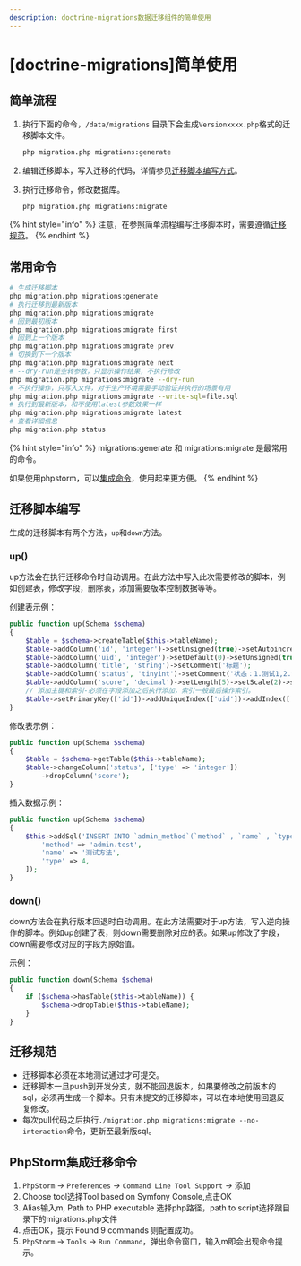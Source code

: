 ```yaml
---
description: doctrine-migrations数据迁移组件的简单使用
---
```


# \[doctrine-migrations\]简单使用

## 简单流程

1. 执行下面的命令，`/data/migrations` 目录下会生成`Versionxxxx.php`格式的迁移脚本文件。

   ```bash
   php migration.php migrations:generate
   ```

2. 编辑迁移脚本，写入迁移的代码，详情参见[迁移脚本编写方式](doctrinemigrations-jian-dan-shi-yong.md#qian-yi-jiao-ben-bian-xie)。
3. 执行迁移命令，修改数据库。

   ```bash
   php migration.php migrations:migrate
   ```

{% hint style="info" %}
注意，在参照简单流程编写迁移脚本时，需要遵循[迁移规范](doctrinemigrations-jian-dan-shi-yong.md#qian-yi-gui-fan)。
{% endhint %}

## 常用命令

```bash
# 生成迁移脚本
php migration.php migrations:generate
# 执行迁移到最新版本
php migration.php migrations:migrate
# 回到最初版本
php migration.php migrations:migrate first
# 回到上一个版本
php migration.php migrations:migrate prev
# 切换到下一个版本
php migration.php migrations:migrate next
# --dry-run是空转参数，只显示操作结果，不执行修改
php migration.php migrations:migrate --dry-run
# 不执行操作，只写入文件，对于生产环境需要手动验证并执行的场景有用
php migration.php migrations:migrate --write-sql=file.sql
# 执行到最新版本，和不使用latest参数效果一样
php migration.php migrations:migrate latest
# 查看详细信息
php migration.php status
```

{% hint style="info" %}
migrations:generate 和 migrations:migrate 是最常用的命令。

如果使用phpstorm，可以[集成命令](doctrinemigrations-jian-dan-shi-yong.md#phpstorm-ji-cheng-qian-yi-ming-ling)，使用起来更方便。
{% endhint %}

## 迁移脚本编写

生成的迁移脚本有两个方法，`up`和`down`方法。

### up\(\)

up方法会在执行迁移命令时自动调用。在此方法中写入此次需要修改的脚本，例如创建表，修改字段，删除表，添加需要版本控制数据等等。

创建表示例：

```php
public function up(Schema $schema)
{
    $table = $schema->createTable($this->tableName);
    $table->addColumn('id', 'integer')->setUnsigned(true)->setAutoincrement(true);
    $table->addColumn('uid', 'integer')->setDefault(0)->setUnsigned(true)->setComment('关联user.id');
    $table->addColumn('title', 'string')->setComment('标题');
    $table->addColumn('status', 'tinyint')->setComment('状态：1.测试1,2.测试2');
    $table->addColumn('score', 'decimal')->setLength(5)->setScale(2)->setDefault(0.00)->setComment('分数');
    // 添加主键和索引-必须在字段添加之后执行添加，索引一般最后操作索引。
    $table->setPrimaryKey(['id'])->addUniqueIndex(['uid'])->addIndex(['status']);
}
```

 修改表示例：

```php
public function up(Schema $schema)
{
    $table = $schema->getTable($this->tableName);
    $table->changeColumn('status', ['type' => 'integer'])
        ->dropColumn('score');
}
```

插入数据示例：

```php
public function up(Schema $schema)
{
    $this->addSql('INSERT INTO `admin_method`(`method` , `name` , `type`) VALUES( :method, :name, :type )', [
        'method' => 'admin.test',
        'name' => '测试方法',
        'type' => 4,
    ]);
}
```

### down\(\)

down方法会在执行版本回退时自动调用。在此方法需要对于up方法，写入逆向操作的脚本。例如up创建了表，则down需要删除对应的表。如果up修改了字段，down需要修改对应的字段为原始值。

示例：

```php
public function down(Schema $schema)
{
    if ($schema->hasTable($this->tableName)) {
        $schema->dropTable($this->tableName);
    }
}
```

## 迁移规范

* 迁移脚本必须在本地测试通过才可提交。
* 迁移脚本一旦push到开发分支，就不能回退版本，如果要修改之前版本的sql，必须再生成一个脚本。只有未提交的迁移脚本，可以在本地使用回退反复修改。
* 每次pull代码之后执行`./migration.php migrations:migrate --no-interaction`命令，更新至最新版sql。

## PhpStorm集成迁移命令

1. `PhpStorm` -&gt; `Preferences` -&gt; `Command Line Tool Support` -&gt; 添加
2. Choose tool选择Tool based on Symfony Console,点击OK
3. Alias输入m, Path to PHP executable 选择php路径，path to script选择跟目录下的migrations.php文件
4. 点击OK，提示 Found 9 commands 则配置成功。
5. `PhpStorm` -&gt; `Tools` -&gt; `Run Command`，弹出命令窗口，输入m即会出现命令提示。

